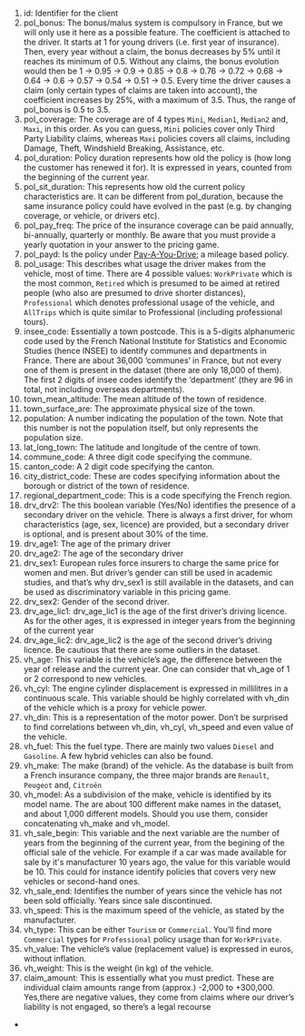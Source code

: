 1. id: Identifier for the client
2. pol_bonus: The bonus/malus system is compulsory in France, but we will only use it here as a possible feature. The coefficient is attached to the driver. It starts at 1 for young drivers (i.e. first year of insurance). Then, every year without a claim, the bonus decreases by 5% until it reaches its minimum of 0.5. Without any claims, the bonus evolution would then be 1 -> 0.95 -> 0.9 -> 0.85 -> 0.8 -> 0.76 -> 0.72 -> 0.68 -> 0.64 -> 0.6 -> 0.57 -> 0.54 -> 0.51 -> 0.5. Every time the driver causes a claim (only certain types of claims are taken into account), the coefficient increases  by  25%,  with  a  maximum  of  3.5. Thus,  the  range  of pol_bonus is 0.5  to  3.5.
3. pol_coverage: The coverage are of 4 types `Mini`, `Median1`, `Median2` and, `Maxi`, in this order. As you can guess, `Mini` policies cover only Third Party Liability claims, whereas `Maxi` policies covers all claims, including Damage, Theft, Windshield Breaking, Assistance, etc.
4. pol_duration: Policy duration represents how old the policy is (how long the customer has renewed it for). It is expressed in years, counted from the beginning of the current year. 
5. pol_sit_duration: This represents how old the current policy characteristics are. It can be different from pol_duration, because the same insurance policy could have evolved in the past (e.g. by changing coverage, or vehicle, or drivers etc).
6. pol_pay_freq: The price of the insurance coverage can be paid annually, bi-annually, quarterly or monthly. Be aware that you must provide a yearly quotation in your answer to the pricing game.
7. pol_payd: Is the policy under [Pay-A-You-Drive](https://en.wikipedia.org/wiki/Usage-based_insurance); a mileage based policy.
8. pol_usage: This describes what usage the driver makes from the vehicle, most of time. There are 4 possible values: `WorkPrivate` which is the most common, `Retired` which is presumed to be aimed at retired people (who also are presumed to drive shorter distances), `Professional` which denotes professional usage of the vehicle, and `AllTrips` which is quite similar to Professional (including professional tours). 
9. insee_code: Essentially a town postcode. This is a  5-digits alphanumeric code used by the French National Institute for Statistics and Economic Studies (hence INSEE) to identify communes and departments in France. There are about 36,000 ‘communes’ in France, but not every one of them is present in the dataset (there are only 18,000 of them). The first 2 digits of insee codes identify the ‘department’ (they are 96 in total, not including overseas departments).
10. town_mean_altitude: The mean altitude of the town of residence. 
11. town_surface_are: The approximate physical size of the town. 
12. population: A number indicating the population of the town. Note that this number is not the population itself, but only represents the population size. 
13. lat_long_town: The latitude and longitude of the centre of town. 
14. commune_code: A three digit code specifying the commune. 
15. canton_code: A 2 digit code specifying the canton.
16. city_district_code: These are codes specifying information about the borough or district of the town of residence. 
17. regional_department_code: This is a code specifying the French region.
18. drv_drv2: The this boolean variable (Yes/No) identifies the presence of a secondary driver on the vehicle. There is always a first driver, for whom characteristics (age, sex, licence) are provided, but a secondary driver is optional, and is present about 30% of the time.
19. drv_age1: The age of the primary driver
20. drv_age2: The age of the secondary driver
21. drv_sex1: European rules force insurers to charge the same price for women and men. But driver’s gender can still be used in academic studies, and that’s why drv_sex1 is still available in the datasets, and can be used as discriminatory variable in this pricing game.
22. drv_sex2: Gender of the second driver.
23. drv_age_lic1: drv_age_lic1 is the age of the first driver’s driving licence. As for the other ages, it is expressed in integer years from the beginning of the current year
24. drv_age_lic2: drv_age_lic2 is the age of the second driver’s driving licence. Be cautious that there are some outliers in the dataset.
25. vh_age: This variable is the vehicle’s age, the difference between the year of release and the current year. One can consider that vh_age of 1 or 2 correspond to new vehicles.
26. vh_cyl: The engine cylinder displacement is expressed  in millilitres in a continuous scale. This variable should be highly correlated with vh_din of the vehicle which is a proxy for vehicle power.
27. vh_din: This is a representation of the motor power. Don’t be surprised to find correlations between vh_din, vh_cyl, vh_speed and even value of the vehicle.
28. vh_fuel: This the fuel type. There are mainly two values `Diesel` and `Gasoline`. A few hybrid vehicles can also be found.
29. vh_make: The make (brand) of the vehicle. As the database is built from a French insurance company, the three major brands are `Renault`, `Peugeot` and, `Citroën`
30. vh_model: As a subdivision of the make, vehicle is identified by its model name. The are about 100 different make names in the dataset, and about 1,000 different models. Should you use them, consider concatenating vh_make and vh_model.
31. vh_sale_begin: This variable and the next variable are the number of years from the beginning of the current year, from the begining of the official sale of the vehicle. For example if a car was made available for sale by it's manufacturer 10 years ago, the value for this variable would be 10. This could for instance identify policies that covers very new vehicles or second-hand ones.
32. vh_sale_end: Identifies the number of years since the vehicle has not been sold officially. Years since sale discontinued. 
33. vh_speed: This is the maximum speed of the vehicle, as stated by the manufacturer.
34. vh_type: This can be either `Tourism` or `Commercial`. You’ll  find  more `Commercial` types for `Professional` policy usage than for `WorkPrivate`.
35. vh_value: The vehicle’s value (replacement value) is expressed in euros, without inflation.
36. vh_weight: This is the weight (in kg) of the vehicle.
37. claim_amount: This is essentially what you must predict. These are individual claim amounts range from (approx.) -2,000 to +300,000. Yes,there are negative values, they come from claims where our driver’s liability is not engaged, so there’s a legal recourse
*